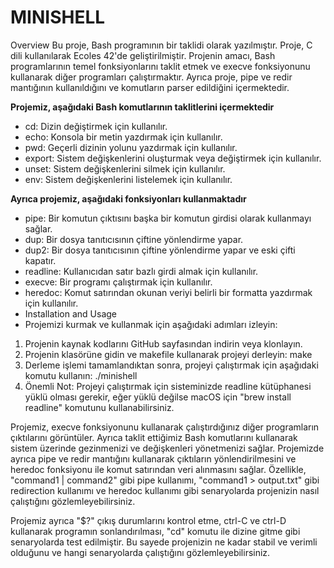 # MINISHELL
Overview
Bu proje, Bash programının bir taklidi olarak yazılmıştır. Proje, C dili kullanılarak Ecoles 42'de geliştirilmiştir. Projenin amacı, Bash programlarının temel fonksiyonlarını taklit etmek ve execve fonksiyonunu kullanarak diğer programları çalıştırmaktır. Ayrıca proje, pipe ve redir mantığının kullanıldığını ve komutların parser edildiğini içermektedir.

**Projemiz, aşağıdaki Bash komutlarının taklitlerini içermektedir**

- cd: Dizin değiştirmek için kullanılır.
- echo: Konsola bir metin yazdırmak için kullanılır.
- pwd: Geçerli dizinin yolunu yazdırmak için kullanılır.
- export: Sistem değişkenlerini oluşturmak veya değiştirmek için kullanılır.
- unset: Sistem değişkenlerini silmek için kullanılır.
- env: Sistem değişkenlerini listelemek için kullanılır.

**Ayrıca projemiz, aşağıdaki fonksiyonları kullanmaktadır**

- pipe: Bir komutun çıktısını başka bir komutun girdisi olarak kullanmayı sağlar.
- dup: Bir dosya tanıtıcısının çiftine yönlendirme yapar.
- dup2: Bir dosya tanıtıcısının çiftine yönlendirme yapar ve eski çifti kapatır.
- readline: Kullanıcıdan satır bazlı girdi almak için kullanılır.
- execve: Bir programı çalıştırmak için kullanılır.
- heredoc: Komut satırından okunan veriyi belirli bir formatta yazdırmak için kullanılır.
- Installation and Usage
- Projemizi kurmak ve kullanmak için aşağıdaki adımları izleyin:

1. Projenin kaynak kodlarını GitHub sayfasından indirin veya klonlayın.
2. Projenin klasörüne gidin ve makefile kullanarak projeyi derleyin: make
3. Derleme işlemi tamamlandıktan sonra, projeyi çalıştırmak için aşağıdaki komutu kullanın:
./minishell
4. Önemli Not: Projeyi çalıştırmak için sisteminizde readline kütüphanesi yüklü olması gerekir, eğer yüklü değilse macOS için "brew install readline" komutunu kullanabilirsiniz.

Projemiz, execve fonksiyonunu kullanarak çalıştırdığınız diğer programların çıktılarını görüntüler. Ayrıca taklit ettiğimiz Bash komutlarını kullanarak sistem üzerinde gezinmenizi ve değişkenleri yönetmenizi sağlar. Projemizde ayrıca pipe ve redir mantığını kullanarak çıktıların yönlendirilmesini ve heredoc fonksiyonu ile komut satırından veri alınmasını sağlar. Özellikle, "command1 | command2" gibi pipe kullanımı, "command1 > output.txt" gibi redirection kullanımı ve heredoc kullanımı gibi senaryolarda projenizin nasıl çalıştığını gözlemleyebilirsiniz.

Projemiz ayrıca "$?" çıkış durumlarını kontrol etme, ctrl-C ve ctrl-D kullanarak programın sonlandırılması, "cd" komutu ile dizine gitme gibi senaryolarda test edilmiştir. Bu sayede projenizin ne kadar stabil ve verimli olduğunu ve hangi senaryolarda çalıştığını gözlemleyebilirsiniz.
